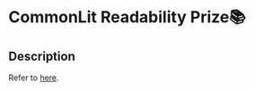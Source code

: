 # CommonLit Readability Prize📚

## Description
Refer to [here](https://www.kaggle.com/c/commonlitreadabilityprize).

